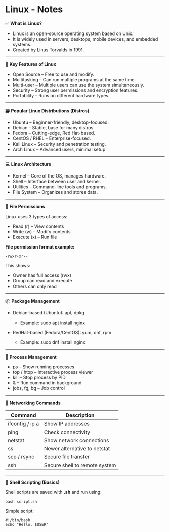 # Linux - Notes

✅ **What is Linux?** <br>

 - Linux is an open-source operating system based on Unix.  <br>
 - It is widely used in servers, desktops, mobile devices, and embedded systems.  <br>
 - Created by Linus Torvalds in 1991.  <br>

<hr>

🔧 **Key Features of Linux**  <br>

 - Open Source – Free to use and modify.  <br>
 - Multitasking – Can run multiple programs at the same time.  <br>
 - Multi-user – Multiple users can use the system simultaneously.  <br>
 - Security – Strong user permissions and encryption features.  <br>
 - Portability – Runs on different hardware types.  <br>

<hr>

🗃️ **Popular Linux Distributions (Distros)**

 - Ubuntu – Beginner-friendly, desktop-focused.
 - Debian – Stable, base for many distros.
 - Fedora – Cutting-edge, Red Hat-based.
 - CentOS / RHEL – Enterprise-focused.
 - Kali Linux – Security and penetration testing. 
 - Arch Linux – Advanced users, minimal setup.

<hr>

💻 **Linux Architecture**

 - Kernel – Core of the OS, manages hardware.
 - Shell – Interface between user and kernel.
 - Utilities – Command-line tools and programs.
 - File System – Organizes and stores data.

<hr>

🔐 **File Permissions**

Linux uses 3 types of access:  <br>
 - Read (r) – View contents  <br>
 - Write (w) – Modify contents  <br>
 - Execute (x) – Run file  <br>

 **File permission format example:**
 ```ssh
-rwxr-xr--
```

This shows:  <br>
 - Owner has full access (rwx)  <br>
 - Group can read and execute  <br>
 - Others can only read  <br>

<hr>

📦 **Package Management**

 - Debian-based (Ubuntu): apt, dpkg
   - Example: sudo apt install nginx

 - RedHat-based (Fedora/CentOS): yum, dnf, rpm
   - Example: sudo dnf install nginx

<hr>
  
🧠 **Process Management**

 - ps – Show running processes
 - top / htop – Interactive process viewer
 - kill – Stop process by PID
 - & – Run command in background
 - jobs, fg, bg – Job control

<hr>

📄 **Networking Commands**

| Command             | Description                   |
| ------------------- | ----------------------------- |
|  ifconfig /  ip a   | Show IP addresses             |
|  ping               | Check connectivity            |
|  netstat            | Show network connections      |
|  ss                 | Newer alternative to netstat  |
|  scp  /  rsync      | Secure file transfer          |
|  ssh                | Secure shell to remote system |

<hr>

🧪 **Shell Scripting (Basics)**

Shell scripts are saved with **.sh** and run using:  
```ssh
bash script.sh
```

Simple script: <br>
```ssh
#!/bin/bash
echo "Hello, $USER"
```

